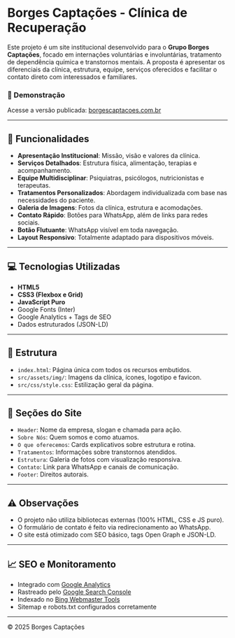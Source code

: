 # Borges Captações - Clínica de Recuperação

Este projeto é um site institucional desenvolvido para o **Grupo Borges Captações**, focado em internações voluntárias e involuntárias, tratamento de dependência química e transtornos mentais. A proposta é apresentar os diferenciais da clínica, estrutura, equipe, serviços oferecidos e facilitar o contato direto com interessados e familiares.

### 🔗 Demonstração
Acesse a versão publicada: [borgescaptacoes.com.br](https://borgescaptacoes.com.br)

---

## 🏥 Funcionalidades

- **Apresentação Institucional**: Missão, visão e valores da clínica.
- **Serviços Detalhados**: Estrutura física, alimentação, terapias e acompanhamento.
- **Equipe Multidisciplinar**: Psiquiatras, psicólogos, nutricionistas e terapeutas.
- **Tratamentos Personalizados**: Abordagem individualizada com base nas necessidades do paciente.
- **Galeria de Imagens**: Fotos da clínica, estrutura e acomodações.
- **Contato Rápido**: Botões para WhatsApp, além de links para redes sociais.
- **Botão Flutuante**: WhatsApp visível em toda navegação.
- **Layout Responsivo**: Totalmente adaptado para dispositivos móveis.

---

## 💻 Tecnologias Utilizadas

- **HTML5**
- **CSS3 (Flexbox e Grid)**
- **JavaScript Puro**
- Google Fonts (Inter)
- Google Analytics + Tags de SEO
- Dados estruturados (JSON-LD)

---

## 📁 Estrutura

- `index.html`: Página única com todos os recursos embutidos.
- `src/assets/img/`: Imagens da clínica, ícones, logotipo e favicon.
- `src/css/style.css`: Estilização geral da página.

---

## 📌 Seções do Site

- `Header`: Nome da empresa, slogan e chamada para ação.
- `Sobre Nós`: Quem somos e como atuamos.
- `O que oferecemos`: Cards explicativos sobre estrutura e rotina.
- `Tratamentos`: Informações sobre transtornos atendidos.
- `Estrutura`: Galeria de fotos com visualização responsiva.
- `Contato`: Link para WhatsApp e canais de comunicação.
- `Footer`: Direitos autorais.

---

## ⚠️ Observações

- O projeto não utiliza bibliotecas externas (100% HTML, CSS e JS puro).
- O formulário de contato é feito via redirecionamento ao WhatsApp.
- O site está otimizado com SEO básico, tags Open Graph e JSON-LD.

---

## 📈 SEO e Monitoramento

- Integrado com [Google Analytics](https://analytics.google.com/)
- Rastreado pelo [Google Search Console](https://search.google.com/search-console/)
- Indexado no [Bing Webmaster Tools](https://www.bing.com/webmasters/)
- Sitemap e robots.txt configurados corretamente

---

&copy; 2025 Borges Captações
